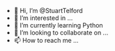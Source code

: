 - 👋 Hi, I’m @StuartTelford
- 👀 I’m interested in ...
- 🌱 I’m currently learning Python
- 💞️ I’m looking to collaborate on ...
- 📫 How to reach me ...

<!---
StuartTelford/StuartTelford is a ✨ special ✨ repository because its `README.md` (this file) appears on your GitHub profile.
You can click the Preview link to take a look at your changes.
--->
